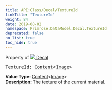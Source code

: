 ```yaml
---
title: API:Class/Decal/TextureId
linkTitle: "TextureId"
weight: 84
date: 2019-08-02
namespace: Primrose.DataModel.Decal.TextureId
deprecated: false
no_list: true
toc_hide: true
---
```

Property of <a href="/docs/api-reference/Class/Decal"><img src="/icons/silk/photo.png"/>&nbsp;Decal</a>
<pre class="method-declaration">
TextureId: <a class="type" href="/docs/api-reference/Misc/Content">Content</a><<a class="type" href="/docs/api-reference/Asset/Image">Image</a>></pre>
<b>Value Type: </b>
<a class="type" href="/docs/api-reference/Misc/Content">Content</a><<a class="type" href="/docs/api-reference/Asset/Image">Image</a>>
<br/>
<b>Description: </b>
The texture of the current material.

